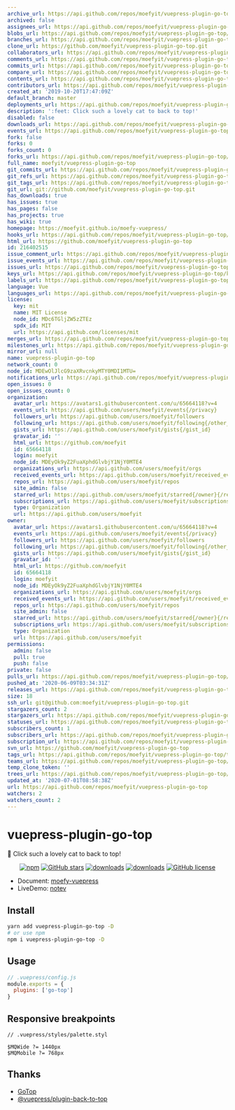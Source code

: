 ```yaml
---
archive_url: https://api.github.com/repos/moefyit/vuepress-plugin-go-top/{archive_format}{/ref}
archived: false
assignees_url: https://api.github.com/repos/moefyit/vuepress-plugin-go-top/assignees{/user}
blobs_url: https://api.github.com/repos/moefyit/vuepress-plugin-go-top/git/blobs{/sha}
branches_url: https://api.github.com/repos/moefyit/vuepress-plugin-go-top/branches{/branch}
clone_url: https://github.com/moefyit/vuepress-plugin-go-top.git
collaborators_url: https://api.github.com/repos/moefyit/vuepress-plugin-go-top/collaborators{/collaborator}
comments_url: https://api.github.com/repos/moefyit/vuepress-plugin-go-top/comments{/number}
commits_url: https://api.github.com/repos/moefyit/vuepress-plugin-go-top/commits{/sha}
compare_url: https://api.github.com/repos/moefyit/vuepress-plugin-go-top/compare/{base}...{head}
contents_url: https://api.github.com/repos/moefyit/vuepress-plugin-go-top/contents/{+path}
contributors_url: https://api.github.com/repos/moefyit/vuepress-plugin-go-top/contributors
created_at: '2019-10-20T17:47:09Z'
default_branch: master
deployments_url: https://api.github.com/repos/moefyit/vuepress-plugin-go-top/deployments
description: ':feet: Click such a lovely cat to back to top!'
disabled: false
downloads_url: https://api.github.com/repos/moefyit/vuepress-plugin-go-top/downloads
events_url: https://api.github.com/repos/moefyit/vuepress-plugin-go-top/events
fork: false
forks: 0
forks_count: 0
forks_url: https://api.github.com/repos/moefyit/vuepress-plugin-go-top/forks
full_name: moefyit/vuepress-plugin-go-top
git_commits_url: https://api.github.com/repos/moefyit/vuepress-plugin-go-top/git/commits{/sha}
git_refs_url: https://api.github.com/repos/moefyit/vuepress-plugin-go-top/git/refs{/sha}
git_tags_url: https://api.github.com/repos/moefyit/vuepress-plugin-go-top/git/tags{/sha}
git_url: git://github.com/moefyit/vuepress-plugin-go-top.git
has_downloads: true
has_issues: true
has_pages: false
has_projects: true
has_wiki: true
homepage: https://moefyit.github.io/moefy-vuepress/
hooks_url: https://api.github.com/repos/moefyit/vuepress-plugin-go-top/hooks
html_url: https://github.com/moefyit/vuepress-plugin-go-top
id: 216402515
issue_comment_url: https://api.github.com/repos/moefyit/vuepress-plugin-go-top/issues/comments{/number}
issue_events_url: https://api.github.com/repos/moefyit/vuepress-plugin-go-top/issues/events{/number}
issues_url: https://api.github.com/repos/moefyit/vuepress-plugin-go-top/issues{/number}
keys_url: https://api.github.com/repos/moefyit/vuepress-plugin-go-top/keys{/key_id}
labels_url: https://api.github.com/repos/moefyit/vuepress-plugin-go-top/labels{/name}
language: Vue
languages_url: https://api.github.com/repos/moefyit/vuepress-plugin-go-top/languages
license:
  key: mit
  name: MIT License
  node_id: MDc6TGljZW5zZTEz
  spdx_id: MIT
  url: https://api.github.com/licenses/mit
merges_url: https://api.github.com/repos/moefyit/vuepress-plugin-go-top/merges
milestones_url: https://api.github.com/repos/moefyit/vuepress-plugin-go-top/milestones{/number}
mirror_url: null
name: vuepress-plugin-go-top
network_count: 0
node_id: MDEwOlJlcG9zaXRvcnkyMTY0MDI1MTU=
notifications_url: https://api.github.com/repos/moefyit/vuepress-plugin-go-top/notifications{?since,all,participating}
open_issues: 0
open_issues_count: 0
organization:
  avatar_url: https://avatars1.githubusercontent.com/u/65664118?v=4
  events_url: https://api.github.com/users/moefyit/events{/privacy}
  followers_url: https://api.github.com/users/moefyit/followers
  following_url: https://api.github.com/users/moefyit/following{/other_user}
  gists_url: https://api.github.com/users/moefyit/gists{/gist_id}
  gravatar_id: ''
  html_url: https://github.com/moefyit
  id: 65664118
  login: moefyit
  node_id: MDEyOk9yZ2FuaXphdGlvbjY1NjY0MTE4
  organizations_url: https://api.github.com/users/moefyit/orgs
  received_events_url: https://api.github.com/users/moefyit/received_events
  repos_url: https://api.github.com/users/moefyit/repos
  site_admin: false
  starred_url: https://api.github.com/users/moefyit/starred{/owner}{/repo}
  subscriptions_url: https://api.github.com/users/moefyit/subscriptions
  type: Organization
  url: https://api.github.com/users/moefyit
owner:
  avatar_url: https://avatars1.githubusercontent.com/u/65664118?v=4
  events_url: https://api.github.com/users/moefyit/events{/privacy}
  followers_url: https://api.github.com/users/moefyit/followers
  following_url: https://api.github.com/users/moefyit/following{/other_user}
  gists_url: https://api.github.com/users/moefyit/gists{/gist_id}
  gravatar_id: ''
  html_url: https://github.com/moefyit
  id: 65664118
  login: moefyit
  node_id: MDEyOk9yZ2FuaXphdGlvbjY1NjY0MTE4
  organizations_url: https://api.github.com/users/moefyit/orgs
  received_events_url: https://api.github.com/users/moefyit/received_events
  repos_url: https://api.github.com/users/moefyit/repos
  site_admin: false
  starred_url: https://api.github.com/users/moefyit/starred{/owner}{/repo}
  subscriptions_url: https://api.github.com/users/moefyit/subscriptions
  type: Organization
  url: https://api.github.com/users/moefyit
permissions:
  admin: false
  pull: true
  push: false
private: false
pulls_url: https://api.github.com/repos/moefyit/vuepress-plugin-go-top/pulls{/number}
pushed_at: '2020-06-09T03:34:31Z'
releases_url: https://api.github.com/repos/moefyit/vuepress-plugin-go-top/releases{/id}
size: 18
ssh_url: git@github.com:moefyit/vuepress-plugin-go-top.git
stargazers_count: 2
stargazers_url: https://api.github.com/repos/moefyit/vuepress-plugin-go-top/stargazers
statuses_url: https://api.github.com/repos/moefyit/vuepress-plugin-go-top/statuses/{sha}
subscribers_count: 1
subscribers_url: https://api.github.com/repos/moefyit/vuepress-plugin-go-top/subscribers
subscription_url: https://api.github.com/repos/moefyit/vuepress-plugin-go-top/subscription
svn_url: https://github.com/moefyit/vuepress-plugin-go-top
tags_url: https://api.github.com/repos/moefyit/vuepress-plugin-go-top/tags
teams_url: https://api.github.com/repos/moefyit/vuepress-plugin-go-top/teams
temp_clone_token: ''
trees_url: https://api.github.com/repos/moefyit/vuepress-plugin-go-top/git/trees{/sha}
updated_at: '2020-07-01T08:58:38Z'
url: https://api.github.com/repos/moefyit/vuepress-plugin-go-top
watchers: 2
watchers_count: 2
---
```


# vuepress-plugin-go-top <GitHubLink repo="moefyit/vuepress-plugin-go-top"/>

:feet: Click such a lovely cat to back to top!

<p align="center">
   <a href="https://www.npmjs.com/package/vuepress-plugin-go-top" target="_blank"><img alt="npm" src="https://img.shields.io/npm/v/vuepress-plugin-go-top.svg"></a>
   <a href="https://github.com/moefyit/vuepress-plugin-go-top/stargazers" target="_blank"><img alt="GitHub stars" src="https://img.shields.io/github/stars/moefyit/vuepress-plugin-go-top"></a>
   <a href="https://www.npmjs.com/package/vuepress-plugin-go-top" target="_blank"><img alt="downloads" src="https://img.shields.io/npm/dt/vuepress-plugin-go-top.svg"></a>
   <a href="https://www.npmjs.com/package/vuepress-plugin-go-top" target="_blank"><img alt="downloads" src="https://img.shields.io/npm/dm/vuepress-plugin-go-top.svg"></a>
   <a href="https://github.com/moefyit/vuepress-plugin-go-top/blob/master/LICENSE" target="_blank"><img alt="GitHub license" src="https://img.shields.io/github/license/moefyit/vuepress-plugin-go-top"></a>
</p>

- Document: [moefy-vuepress](https://moefyit.github.io/moefy-vuepress/)
- LiveDemo: [notev](https://www.sigure.xyz/)

## Install

``` bash
yarn add vuepress-plugin-go-top -D
# or use npm
npm i vuepress-plugin-go-top -D
```

## Usage

``` javascript
// .vuepress/config.js
module.exports = {
  plugins: ['go-top']
}
```

## Responsive breakpoints

``` stylus
// .vuepress/styles/palette.styl

$MQWide ?= 1440px
$MQMobile ?= 768px
```

## Thanks

- [GoTop](https://github.com/MisakaTAT/GoTop)
- [@vuepress/plugin-back-to-top](https://github.com/vuejs/vuepress/blob/master/packages/%40vuepress/plugin-back-to-top/BackToTop.vue)
